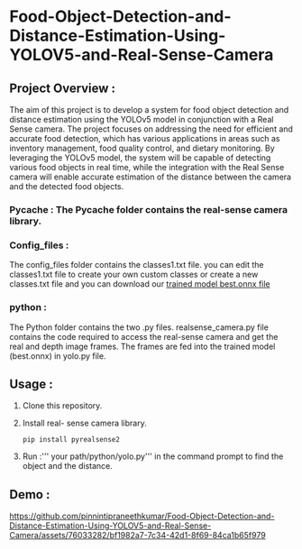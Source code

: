 # Food-Object-Detection-and-Distance-Estimation-Using-YOLOV5-and-Real-Sense-Camera
## Project Overview :

The aim of this project is to develop a system for food object detection and distance estimation using the YOLOv5 model in conjunction with a Real Sense camera. The project focuses on addressing the need for efficient and accurate food detection, which has various applications in areas such as inventory management, food quality control, and dietary monitoring. By leveraging the YOLOv5 model, the system will be capable of detecting various food objects in real time, while the integration with the Real Sense camera will enable accurate estimation of the distance between the camera and the detected food objects.

### __Pycache__ : The Pycache folder contains the real-sense camera library.

### Config_files : 

The config_files folder contains the classes1.txt file. you can edit the classes1.txt file to create your own custom classes or create a new classes.txt file and you can download our [trained model best.onnx file](https://drive.google.com/file/d/1GdW4rMaqCUFyjkiP_yno7nKXrJYHQjej/view?usp=sharing)

### python : 

The Python folder contains the two .py files. realsense_camera.py file contains the code required to access the real-sense camera and get the real and depth image frames. The frames are fed into the trained model (best.onnx) in yolo.py file.


## Usage : 
1.  Clone this repository.


3. Install real- sense camera library.
   
   `pip install pyrealsense2`
   

4. Run :''' your path/python/yolo.py''' in the command prompt to find the object and the distance.


## Demo : 

https://github.com/pinnintipraneethkumar/Food-Object-Detection-and-Distance-Estimation-Using-YOLOV5-and-Real-Sense-Camera/assets/76033282/bf1982a7-7c34-42d1-8f69-84ca1b65f979





